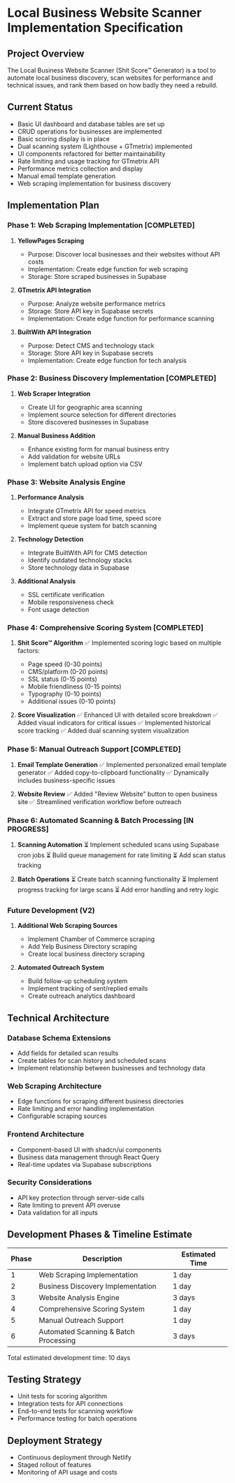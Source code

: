 
# Local Business Website Scanner Implementation Specification

## Project Overview
The Local Business Website Scanner (Shit Score™ Generator) is a tool to automate local business discovery, scan websites for performance and technical issues, and rank them based on how badly they need a rebuild.

## Current Status
- Basic UI dashboard and database tables are set up
- CRUD operations for businesses are implemented
- Basic scoring display is in place
- Dual scanning system (Lighthouse + GTmetrix) implemented
- UI components refactored for better maintainability
- Rate limiting and usage tracking for GTmetrix API
- Performance metrics collection and display
- Manual email template generation
- Web scraping implementation for business discovery

## Implementation Plan

### Phase 1: Web Scraping Implementation [COMPLETED]
1. **YellowPages Scraping**
   - Purpose: Discover local businesses and their websites without API costs
   - Implementation: Create edge function for web scraping
   - Storage: Store scraped businesses in Supabase

2. **GTmetrix API Integration**
   - Purpose: Analyze website performance metrics
   - Storage: Store API key in Supabase secrets
   - Implementation: Create edge function for performance scanning

3. **BuiltWith API Integration**
   - Purpose: Detect CMS and technology stack
   - Storage: Store API key in Supabase secrets
   - Implementation: Create edge function for tech analysis

### Phase 2: Business Discovery Implementation [COMPLETED]
1. **Web Scraper Integration**
   - Create UI for geographic area scanning
   - Implement source selection for different directories
   - Store discovered businesses in Supabase

2. **Manual Business Addition**
   - Enhance existing form for manual business entry
   - Add validation for website URLs
   - Implement batch upload option via CSV

### Phase 3: Website Analysis Engine
1. **Performance Analysis**
   - Integrate GTmetrix API for speed metrics
   - Extract and store page load time, speed score
   - Implement queue system for batch scanning

2. **Technology Detection**
   - Integrate BuiltWith API for CMS detection
   - Identify outdated technology stacks
   - Store technology data in Supabase

3. **Additional Analysis**
   - SSL certificate verification
   - Mobile responsiveness check
   - Font usage detection

### Phase 4: Comprehensive Scoring System [COMPLETED]
1. **Shit Score™ Algorithm**
   ✅ Implemented scoring logic based on multiple factors:
     - Page speed (0-30 points)
     - CMS/platform (0-20 points)
     - SSL status (0-15 points)
     - Mobile friendliness (0-15 points)
     - Typography (0-10 points)
     - Additional issues (0-10 points)

2. **Score Visualization**
   ✅ Enhanced UI with detailed score breakdown
   ✅ Added visual indicators for critical issues
   ✅ Implemented historical score tracking
   ✅ Added dual scanning system visualization

### Phase 5: Manual Outreach Support [COMPLETED]
1. **Email Template Generation**
   ✅ Implemented personalized email template generator
   ✅ Added copy-to-clipboard functionality
   ✅ Dynamically includes business-specific issues

2. **Website Review**
   ✅ Added "Review Website" button to open business site
   ✅ Streamlined verification workflow before outreach

### Phase 6: Automated Scanning & Batch Processing [IN PROGRESS]
1. **Scanning Automation**
   ⏳ Implement scheduled scans using Supabase cron jobs
   ⏳ Build queue management for rate limiting
   ⏳ Add scan status tracking

2. **Batch Operations**
   ⏳ Create batch scanning functionality
   ⏳ Implement progress tracking for large scans
   ⏳ Add error handling and retry logic

### Future Development (V2)
1. **Additional Web Scraping Sources**
   - Implement Chamber of Commerce scraping
   - Add Yelp Business Directory scraping
   - Create local business directory scraping

2. **Automated Outreach System**
   - Build follow-up scheduling system
   - Implement tracking of sent/replied emails
   - Create outreach analytics dashboard

## Technical Architecture

### Database Schema Extensions
- Add fields for detailed scan results
- Create tables for scan history and scheduled scans
- Implement relationship between businesses and technology data

### Web Scraping Architecture
- Edge functions for scraping different business directories
- Rate limiting and error handling implementation
- Configurable scraping sources

### Frontend Architecture
- Component-based UI with shadcn/ui components
- Business data management through React Query
- Real-time updates via Supabase subscriptions

### Security Considerations
- API key protection through server-side calls
- Rate limiting to prevent API overuse
- Data validation for all inputs

## Development Phases & Timeline Estimate

| Phase | Description | Estimated Time |
|-------|-------------|----------------|
| 1 | Web Scraping Implementation | 1 day |
| 2 | Business Discovery Implementation | 1 day |
| 3 | Website Analysis Engine | 3 days |
| 4 | Comprehensive Scoring System | 1 day |
| 5 | Manual Outreach Support | 1 day |
| 6 | Automated Scanning & Batch Processing | 3 days |

Total estimated development time: 10 days

## Testing Strategy
- Unit tests for scoring algorithm
- Integration tests for API connections
- End-to-end tests for scanning workflow
- Performance testing for batch operations

## Deployment Strategy
- Continuous deployment through Netlify
- Staged rollout of features
- Monitoring of API usage and costs

